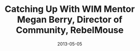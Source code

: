 ---
layout: post
title:  "Catching Up With WIM Mentor Megan Berry, Director of Community, RebelMouse"
date:   2013-05-05
image:  placeholder.png
categories: ""
---